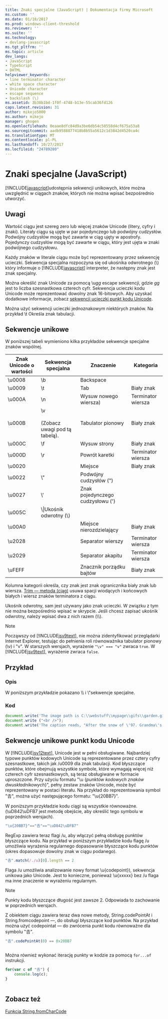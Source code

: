 ```yaml
---
title: Znaki specjalne (JavaScript) | Dokumentacja firmy Microsoft
ms.custom: ''
ms.date: 01/18/2017
ms.prod: windows-client-threshold
ms.reviewer: ''
ms.suite: ''
ms.technology:
- devlang-javascript
ms.tgt_pltfrm: ''
ms.topic: article
dev_langs:
- JavaScript
- TypeScript
- DHTML
helpviewer_keywords:
- line terminator character
- white space character
- Unicode character
- escape sequence
- backslash (\)
ms.assetid: 3b38b1bd-1f0f-4748-b13e-55cab36fd126
caps.latest.revision: 31
author: mikejo5000
ms.author: mikejo
manager: ghogen
ms.openlocfilehash: 0eaae8dfc84d9a3be6db54c50558d4cf675a53a8
ms.sourcegitcommit: aadb9588877418b8b55a5612c1d3842d4520ca4c
ms.translationtype: MT
ms.contentlocale: pl-PL
ms.lasthandoff: 10/27/2017
ms.locfileid: "24789280"
---
```

# <a name="special-characters-javascript"></a>Znaki specjalne (JavaScript)
[!INCLUDE[javascript](../../javascript/includes/javascript-md.md)]udostępnia sekwencji unikowych, które można uwzględnić w ciągach znaków, których nie można wpisać bezpośrednio utworzyć.  
  
## <a name="remarks"></a>Uwagi  
 Wartość ciągu jest szereg zero lub więcej znaków Unicode (litery, cyfry i znaki). Literały ciągu są ujęte w par pojedynczego lub podwójny cudzysłów. Podwójny cudzysłów mogą być zawarte w ciąg ujęty w apostrofy. Pojedynczy cudzysłów mogą być zawarte w ciągu, który jest ujęta w znaki podwójnego cudzysłowu.  
  
 Każdy znaków w literale ciągu może być reprezentowany przez sekwencję ucieczki. Sekwencja specjalna rozpoczyna się od ukośnika odwrotnego (\\) który informuje o [!INCLUDE[javascript](../../javascript/includes/javascript-md.md)] interpreter, że następny znak jest znak specjalny.  
  
 Można określić znak Unicode za pomocą \u*gg* escape sekwencji, gdzie *gg* jest to liczba szesnastkowa czterech cyfr. Sekwencja ucieczki kodu Unicode może reprezentować dowolny znak 16-bitowych. Aby uzyskać dodatkowe informacje, zobacz [sekwencji ucieczki punkt kodu Unicode](#CodePoint).  
  
 Można użyć sekwencji ucieczki jednoznakowym niektórych znaków. Na przykład \t Określa znak tabulacji.  
  
## <a name="escape-sequences"></a>Sekwencje unikowe  
 W poniższej tabeli wymieniono kilka przykładów sekwencje specjalne znaków wspólnej.  
  
|Znak Unicode o wartości|Sekwencja specjalna|Znaczenie|Kategoria|  
|-----------------------------|---------------------|-------------|--------------|  
|\u0008|\b|Backspace||  
|\u0009|\t|Tab|Biały znak|  
|\u000A|\n|Wysuw nowego wiersza)|Terminator wiersza|  
|\u000B|\v<br /><br /> (Zobacz uwagi pod tą tabelą).|Tabulator pionowy|Biały znak|  
|\u000C|\f|Wysuw strony|Biały znak|  
|\u000D|\r|Powrót karetki|Terminator wiersza|  
|\u0020||Miejsce|Biały znak|  
|\u0022|\\"|Podwójny cudzysłów (")||  
|\u0027|\\'|Znak pojedynczego cudzysłowu (')||  
|\u005C|\\\|Ukośnik odwrotny (\\)||  
|\u00A0||Miejsce nierozdzielający|Biały znak|  
|\u2028||Separator wierszy|Terminator wiersza|  
|\u2029||Separator akapitu|Terminator wiersza|  
|\uFEFF||Znacznik porządku bajtów|Biały znak|  
  
 Kolumna kategorii określa, czy znak jest znak ogranicznika biały znak lub wiersza. [Trim — metoda (ciąg)](../../javascript/reference/trim-method-string-javascript.md) usuwa spacji wiodących i końcowych białych i wiersz znaków terminatora z ciągu.  
  
 Ukośnik odwrotny, sam jest używany jako znak ucieczki. W związku z tym nie można bezpośrednio wpisać w skrypcie. Jeśli chcesz zapisać ukośnik odwrotny, należy wpisać dwa z nich razem (\\\\).  
  
> [!NOTE]
>  Począwszy od [!INCLUDE[jsv9text](../../javascript/includes/jsv9text-md.md)], nie można zidentyfikować przeglądarki Internet Explorer, testując do pełnienia roli równoważnika tabulator pionowy (\v) i "v". W starszych wersjach, wyrażenie `"\v" === "v"` zwraca `true`. W [!INCLUDE[jsv9text](../../javascript/includes/jsv9text-md.md)], wyrażenie zwraca `false`.  
  
## <a name="example"></a>Przykład  
  
### <a name="description"></a>Opis  
 W poniższym przykładzie pokazano \\\ i \\"sekwencje specjalne.  
  
### <a name="code"></a>Kod  
  
```JavaScript  
document.write('The image path is C:\\webstuff\\mypage\\gifs\\garden.gif.');  
document.write ("<br />");  
document.write('The caption reads, "After the snow of \'97. Grandma\'s house is covered."');  
```  
  
<a name="CodePoint"></a>   
## <a name="unicode-code-point-escape-sequences"></a>Sekwencje unikowe punkt kodu Unicode  
 W [!INCLUDE[jsv12text](../../javascript/includes/jsv12text-md.md)], Unicode jest w pełni obsługiwane. Najbardziej typowe punktów kodowych Unicode są reprezentowane przez cztery cyfry szesnastkowe, takich jak /u0009 dla znak tabulacji. Kod błyszczące punktów, które obejmują wszystkie symbole, które wymagają więcej niż czterech cyfr szesnastkowych, są teraz obsługiwane w formacie uproszczone. Przy użyciu formatu "\u {*punktów kodowych znaków dwuskładnikowych*}", pełny zestaw znaków Unicode, może być reprezentowany w postaci literału. Na przykład do reprezentowania symbol "𠮷", można użyć następującego formatu: "\u{20BB7}".  
  
 W poniższym przykładzie kodu ciągi są wszystkie równoważne. (\uD842\uDFB7 jest metodę obejście, aby określić tego symbolu w poprzednich wersjach).  
  
```JavaScript  
"\u{20BB7}"=="𠮷"=="\uD842\uDFB7"  
```  
  
 RegExp zawiera teraz flagi /u, aby włączyć pełną obsługę punktów błyszczące kodu. Na przykład w poniższym przykładzie kodu flagę /u umożliwia wyrażenia regularnego dopasowanie błyszczące kodu punktów (okres dopasowuje dowolny znak w ciągu podanego).  
  
```JavaScript  
"𠮷".match(/./u)[0].length == 2  
```  
  
 Flaga /u umożliwia analizowanie nowy format \u{codepoint}), sekwencja unikowa jako Unicode. Jest to konieczne, ponieważ \u{xxxxx} bez /u flaga ma inne znaczenie w wyrażeniu regularnym.  
  
> [!NOTE]
>  Punkty kodu błyszczące długość jest zawsze 2. Odpowiada to zachowanie w poprzednich wersjach.  
  
 Z obiektem ciągu zawiera teraz dwa nowe metody, String.codePointAt i String.fromcodepoint —, do obsługi błyszczące kod punktów. Na przykład można użyć codepointat — do zwrócenia punkt kodu równoważne dla symbolu "𠮷".  
  
```JavaScript  
"𠮷".codePointAt(0) == 0x20BB7  
  
```  
  
 Można również wykonać iterację punkty w kodzie za pomocą `for...of` instrukcji.  
  
```JavaScript  
for(var c of "𠮷") {  
    console.log(c);  
}  
  
```  
  
## <a name="see-also"></a>Zobacz też  
 [Funkcja String.fromCharCode](../../javascript/reference/string-fromcharcode-function-javascript.md)